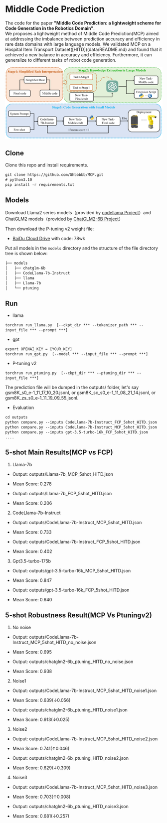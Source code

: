 # Middle Code Prediction
The code for the paper **"Middle Code Prediction: a lightweight scheme for Code Generation in the Robotics Domain"**.  
We proposes a lightweight method of Middle Code Prediction(MCP) aimed at addressing the imbalance between prediction accuracy and efficiency in rare data domains with large language models. We validated MCP on a Hospital Item Transport Dataset([HITD])(data/README.md) and found that it achieved a new balance in accuracy and efficiency. Furthermore, it can generalize to different tasks of robot code generation.

![Introduction of MCP](https://github.com/Ghbbbbb/MCP/blob/main/assets/MCP.png)
## Clone
Clone this repo and install requirements. 

    git clone https://github.com/Ghbbbbb/MCP.git
    # python3.10
    pip install -r requirements.txt

## Models
Download Llama2 series models（provided by [codellama Project](https://github.com/meta-llama/codellama)）and ChatGLM2 models（provided by [ChatGLM2-6B Project](https://github.com/THUDM/ChatGLM2-6B)）

Then download the P-tuning v2 weight file:
- [BaiDu Cloud Drive](https://pan.baidu.com/s/1cuTCQmiQzp33NFfk682jFA) with code: 78wk

Put all models in the `models`  directory and the structure of the file directory tree is shown below:

```
├── models
│   ├── chatglm-6b
│   ├── CodeLlama-7b-Instruct
│   ├── llama
│   ├── Llama-7b
│   └── ptuning
```

## Run

- llama
```
torchrun run_llama.py  [--ckpt_dir *** --tokenizer_path *** --input_file *** --prompt ***]
```

- gpt
```
export OPENAI_KEY = [YOUR_KEY]
torchrun run_gpt.py  [--model *** --input_file *** --prompt ***]
```
- P-tuning v2
```
torchrun run_ptuning.py  [--ckpt_dir *** --ptuning_dir *** --input_file ***]
```

The prediction file will be dumped in the outputs/ folder, let's say gsm8K_s0_e-1_11_17_10_20.jsonl, or gsm8K_sc_s0_e-1_11_08_21_14.jsonl, or  gsm8K_zs_s0_e-1_11_19_09_55.jsonl.

- Evaluation
```
cd outputs
python compare.py --inputs CodeLlama-7b-Instruct_FCP_5shot_HITD.json
python compare.py --inputs CodeLlama-7b-Instruct_MCP_5shot_HITD.json
python compare.py --inputs gpt-3.5-turbo-16k_FCP_5shot_HITD.json
....
```

## 5-shot Main Results(MCP vs FCP)
1. Llama-7b
- Output: outputs/Llama-7b_MCP_5shot_HITD.json
- Mean Score: 0.278

- Output: outputs/Llama-7b_FCP_5shot_HITD.json
- Mean Score: 0.206

2. CodeLlama-7b-Instruct
- Output: outputs/CodeLlama-7b-Instruct_MCP_5shot_HITD.json
- Mean Score: 0.733

- Output: outputs/CodeLlama-7b-Instruct_FCP_5shot_HITD.json
- Mean Score: 0.402

3. Gpt3.5-turbo-175b
- Output: outputs/gpt-3.5-turbo-16k_MCP_5shot_HITD.json
- Mean Score: 0.847

- Output: outputs/gpt-3.5-turbo-16k_FCP_5shot_HITD.json
- Mean Score: 0.640



## 5-shot Robustness Result(MCP Vs Ptuningv2)
1. No noise
- Output: outputs/CodeLlama-7b-Instruct_MCP_5shot_HITD_no_noise.json
- Mean Score: 0.695

- Output: outputs/chatglm2-6b_ptuning_HITD_no_noise.json
- Mean Score: 0.938

2. Noise1
- Output: outputs/CodeLlama-7b-Instruct_MCP_5shot_HITD_noise1.json
- Mean Score: 0.639(↓0.056)

- Output: outputs/chatglm2-6b_ptuning_HITD_noise1.json
- Mean Score: 0.913(↓0.025)

3. Noise2
- Output: outputs/CodeLlama-7b-Instruct_MCP_5shot_HITD_noise2.json
- Mean Score: 0.741(↑0.046)

- Output: outputs/chatglm2-6b_ptuning_HITD_noise2.json
- Mean Score: 0.629(↓0.309)

4. Noise3
- Output: outputs/CodeLlama-7b-Instruct_MCP_5shot_HITD_noise3.json
- Mean Score: 0.703(↑0.008)

- Output: outputs/chatglm2-6b_ptuning_HITD_noise3.json
- Mean Score: 0.681(↓0.257)